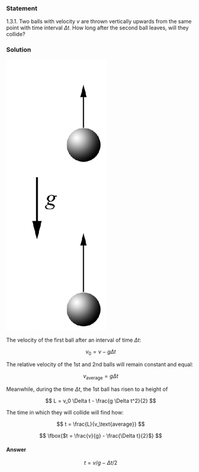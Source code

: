 ###  Statement

$1.3.1.$ Two balls with velocity $v$ are thrown vertically upwards from the same point with time interval $\Delta t$. How long after the second ball leaves, will they collide?

### Solution

![|267x721, 12%](../../img/1.3.1/1.3.1.png)

The velocity of the first ball after an interval of time $\Delta t$:

$$
v_0 = v - g \Delta t
$$

The relative velocity of the 1st and 2nd balls will remain constant and equal:

$$
v_\text{average} = g \Delta t
$$

Meanwhile, during the time $\Delta t$, the 1st ball has risen to a height of

$$
L = v_0 \Delta t - \frac{g \Delta t^2}{2}
$$

The time in which they will collide will find how:

$$
t = \frac{L}{v_\text{average}}
$$

$$
\fbox{$t = \frac{v}{g} - \frac{\Delta t}{2}$}
$$

#### Answer

$$
t = v/g − \Delta t/2
$$
